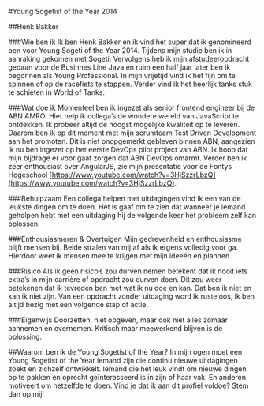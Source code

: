 #Young Sogetist of the Year 2014

##Henk Bakker

###Wie ben ik
Ik ben Henk Bakker en ik vind het super dat ik genomineerd ben voor Young Sogeti of the Year 2014. Tijdens mijn studie ben ik in aanraking gekomen met Sogeti. Vervolgens heb ik mijn afstudeeropdracht gedaan voor de Businnes Line Java en ruim een half jaar later ben ik begonnen als Young Professional.
In mijn vrijetijd vind ik het fijn om te spinnen of op de racefiets te stappen. Verder vind ik het heerlijk tanks stuk te schieten in World of Tanks.

###Wat doe ik
Momenteel ben ik ingezet als senior frontend engineer bij de ABN AMRO. Hier help ik collega’s de wondere wereld van JavaScript te ontdekken. Ik probeer altijd de hoogst mogelijke kwaliteit op te leveren. Daarom ben ik op dit moment met mijn scrumteam Test Driven Development aan het promoten. Dit is niet onopgemerkt gebleven binnen ABN, aangezien ik nu ben ingezet op het eerste DevOps pilot project van ABN. Ik hoop dat mijn bijdrage er voor gaat zorgen dat ABN DevOps omarmt. Verder ben ik zeer enthousiast over AngularJS, zie mijn presentatie voor de Fontys Hogeschool [https://www.youtube.com/watch?v=3HjSzzrLbzQ](https://www.youtube.com/watch?v=3HjSzzrLbzQ).

###Behulpzaam
Een collega helpen met uitdagingen vind ik een van de leukste dingen om te doen. Het is gaaf om te zien dat wanneer je iemand geholpen hebt met een uitdaging hij de volgende keer het probleem zelf kan oplossen.

###Enthousiasmeren & Overtuigen
Mijn gedrevenheid en enthousiasme blijft mensen bij. Beide stralen van mij af als ik ergens volledig voor ga. Hierdoor weet ik mensen mee te krijgen met mijn ideeën en plannen.

###Risico
Als ik geen risico’s zou durven nemen betekent dat ik nooit iets extra’s in mijn carrière of opdracht zou durven doen. Dit zou weer betekenen dat ik tevreden ben met wat ik nu doe en kan. Dat ben ik niet en kan ik niet zijn. Van een opdracht zonder uitdaging word ik rusteloos, ik ben altijd bezig met een volgende stap of actie.

###Eigenwijs
Doorzetten, niet opgeven, maar ook niet alles zomaar aannemen en overnemen. Kritisch maar meewerkend blijven is de oplossing.

##Waarom ben ik de Young Sogetist of the Year? 
In mijn ogen moet een Young Sogetist of the Year iemand zijn die continu nieuwe uitdagingen zoekt en zichzelf ontwikkelt. Iemand die het leuk vindt om nieuwe dingen op te pakken en oprecht geïnteresseerd is in zijn of haar vak. En anderen motiveert om hetzelfde te doen. Vind je dat ik aan dit profiel voldoe? Stem dan op mij!
